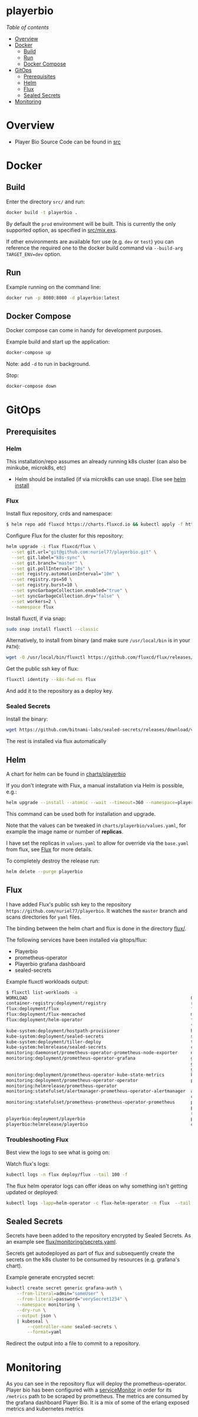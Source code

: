 # playerbio

*Table of contents*

<!--ts-->
  * [Overview](#overview)
  * [Docker](#docker)
    * [Build](#build)
    * [Run](#run)
    * [Docker Compose](#docker-compose)
 * [GitOps](#gitops)
    * [Prerequisites](#prerequisites)
    * [Helm](#helm)
    * [Flux](#flux)
    * [Sealed Secrets](#sealed-secrets)
  * [Monitoring](#monitoring)

<!--te-->

# Overview

* Player Bio Source Code can be found in [src](src/)

# Docker

## Build

Enter the directory `src/` and run:

```sh
docker build -t playerbio .
```

By default the `prod` environment will be built. This is currently the only supported option, as specified in [src/mix.exs](src/mix.exs).

If other environments are available forr use (e.g. `dev` or `test`) you can reference the required one to the docker build command via `--build-arg TARGET_ENV=dev` option.

## Run

Example running on the command line:

```sh
docker run -p 8080:8080 -d playerbio:latest
```

## Docker Compose

Docker compose can come in handy for development purposes.

Example build and start up the application:
```sh
docker-compose up
```
Note: add `-d` to run in background.

Stop:
```sh
docker-compose down
```

# GitOps

## Prerequisites

### Helm

This installation/repo assumes an already running k8s cluster (can also be minikube, microk8s, etc)

* Helm should be installed (if via microk8s can use snap). Else see [helm install](https://helm.sh/docs/intro/install/)

### Flux

Install flux repository, crds and namespace:
```sh
$ helm repo add fluxcd https://charts.fluxcd.io && kubectl apply -f https://raw.githubusercontent.com/fluxcd/helm-operator/master/deploy/crds.yaml && kubectl create ns flux
```

Configure Flux for the cluster for this repository:
```sh
helm upgrade -i flux fluxcd/flux \
  --set git.url="git@github.com:nuriel77/playerbio.git" \
  --set git.label="k8s-sync" \
  --set git.branch="master" \
  --set git.pollInterval="10s" \
  --set registry.automationInterval="10m" \
  --set registry.rps=50 \
  --set registry.burst=10 \
  --set syncGarbageCollection.enabled="true" \
  --set syncGarbageCollection.dry="false" \
  --set workers=2 \
  --namespace flux
```

Install fluxctl, if via snap:
```sh
sudo snap install fluxctl --classic
```

Alternatively, to install from binary (and make sure `/usr/local/bin` is in your `PATH`):
```sh
wget -O /usr/local/bin/fluxctl https://github.com/fluxcd/flux/releases/download/1.18.0/fluxctl_linux_amd64 && chmod +x /usr/local/bin/fluxctl
```

Get the public ssh key of flux:
```sh
fluxctl identity --k8s-fwd-ns flux
```
And add it to the repository as a deploy key.

### Sealed Secrets

Install the binary:
```sh
wget https://github.com/bitnami-labs/sealed-secrets/releases/download/v0.11.0/kubeseal-linux-amd64 -O /usr/local/bin/kubeseal && chmod +x /usr/local/bin/kubeseal
```
The rest is installed via flux automatically 

## Helm

A chart for helm can be found in [charts/playerbio](charts/playerbio)

If you don't integrate with Flux, a manual installation via Helm is possible, e.g.:
```sh
helm upgrade --install --atomic --wait --timeout=360 --namespace=playerbio playerbio charts/playerbio
```
This command can be used both for installation and upgrade.

Note that the values can be tweaked in `charts/playerbio/values.yaml`, for example the image name or number of **replicas**.

I have set the replicas in `values.yaml` to allow for override via the `base.yaml` from flux, see [Flux](#flux) for more details.

To completely destroy the release run:
```sh
helm delete --purge playerbio
```

## Flux

I have added Flux's public ssh key to the repository `https://github.com/nuriel77/playerbio`. It watches the `master` branch and scans directories for `yaml` files.

The binding between the helm chart and flux is done in the directory [flux/](flux/).

The following services have been installed via gitops/flux:

* Playerbio
* prometheus-operator
* Playerbio grafana dashboard
* sealed-secrets

Example fluxctl workloads output:

```sh
$ fluxctl list-workloads -a
WORKLOAD                                                              CONTAINER                   IMAGE                                              RELEASE   POLICY
container-registry:deployment/registry                                registry                    cdkbot/registry-amd64:2.6                          ready
flux:deployment/flux                                                  flux                        docker.io/fluxcd/flux:1.18.0                       ready
flux:deployment/flux-memcached                                        memcached                   memcached:1.5.20                                   ready
flux:deployment/helm-operator                                         flux-helm-operator          docker.io/fluxcd/helm-operator:1.0.0-rc9           ready
                                                                      tiller                      gcr.io/kubernetes-helm/tiller:v2.16.1
kube-system:deployment/hostpath-provisioner                           hostpath-provisioner        cdkbot/hostpath-provisioner-amd64:1.0.0            ready
kube-system:deployment/sealed-secrets                                 sealed-secrets              quay.io/bitnami/sealed-secrets-controller:v0.11.0  ready
kube-system:deployment/tiller-deploy                                  tiller                      gcr.io/kubernetes-helm/tiller:v2.16.0              ready
kube-system:helmrelease/sealed-secrets                                chart-image                 quay.io/bitnami/sealed-secrets-controller:v0.11.0  deployed
monitoring:daemonset/prometheus-operator-prometheus-node-exporter     node-exporter               quay.io/prometheus/node-exporter:v0.18.1           ready
monitoring:deployment/prometheus-operator-grafana                     grafana-sc-dashboard        kiwigrid/k8s-sidecar:0.1.99                        ready
                                                                      grafana                     grafana/grafana:6.6.2
                                                                      grafana-sc-datasources      kiwigrid/k8s-sidecar:0.1.99
monitoring:deployment/prometheus-operator-kube-state-metrics          kube-state-metrics          quay.io/coreos/kube-state-metrics:v1.9.4           ready
monitoring:deployment/prometheus-operator-operator                    prometheus-operator         quay.io/coreos/prometheus-operator:v0.37.0         ready
monitoring:helmrelease/prometheus-operator                                                                                                           deployed
monitoring:statefulset/alertmanager-prometheus-operator-alertmanager  alertmanager                quay.io/prometheus/alertmanager:v0.20.0            ready
                                                                      config-reloader             quay.io/coreos/configmap-reload:v0.0.1
monitoring:statefulset/prometheus-prometheus-operator-prometheus      prometheus                  quay.io/prometheus/prometheus:v2.16.0              ready
                                                                      prometheus-config-reloader  quay.io/coreos/prometheus-config-reloader:v0.37.0
                                                                      rules-configmap-reloader    quay.io/coreos/configmap-reload:v0.0.1
playerbio:deployment/playerbio                                        playerbio                   nuriel77/playerbio:v0.1.2                          ready
playerbio:helmrelease/playerbio                                       chart-image                 nuriel77/playerbio:v0.1.2                          deployed  automated
```

### Troubleshooting Flux

Best view the logs to see what is going on:

Watch flux's logs:
```sh
kubectl logs -n flux deploy/flux --tail 100 -f
```

The flux helm operator logs can offer ideas on why something isn't getting updated or deployed:
```sh
kubectl logs -lapp=helm-operator -c flux-helm-operator -n flux  --tail 1000 -f
```

## Sealed Secrets

Secrets have been added to the repository encrypted by Sealed Secrets. As an example see [flux/monitoring/secrets.yaml](flux/monitoring/secrets.yaml).

Secrets get autodeployed as part of flux and subsequently create the secrets on the k8s cluster to be consumed by resources (e.g. grafana's chart).

Example generate encrypted secret:

```sh
kubectl create secret generic grafana-auth \
    --from-literal=admin="someUser" \
    --from-literal=password="verySecret1234" \
    --namespace monitoring \
    --dry-run \
    --output json \
    | kubeseal \
        --controller-name sealed-secrets \
        --format=yaml
```
Redirect the output into a file to commit to a repository.


# Monitoring

As you can see in the repository flux will deploy the prometheus-operator. Player bio has been configured with a [serviceMonitor](flux/monitoring/serviceMonitor.yaml) in order for its `/metrics` path to be scraped by prometheus. The metrics are consumed by the grafana dashboard Player Bio. It is a mix of some of the erlang exposed metrics and kubernetes metrics

